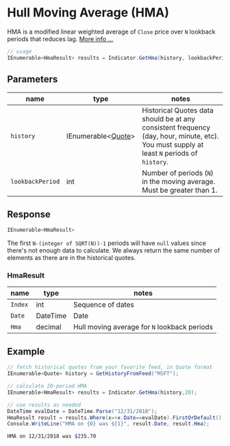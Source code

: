 ﻿# Hull Moving Average (HMA)

HMA is a modified linear weighted average of `Close` price over `N` lookback periods that reduces lag.
[More info ...](https://alanhull.com/hull-moving-average)

```csharp
// usage
IEnumerable<HmaResult> results = Indicator.GetHma(history, lookbackPeriod);  
```

## Parameters

| name | type | notes
| -- |-- |--
| `history` | IEnumerable\<[Quote](../../GUIDE.md#quote)\> | Historical Quotes data should be at any consistent frequency (day, hour, minute, etc).  You must supply at least `N` periods of `history`.
| `lookbackPeriod` | int | Number of periods (`N`) in the moving average.  Must be greater than 1.

## Response

```csharp
IEnumerable<HmaResult>
```

The first `N-(integer of SQRT(N))-1` periods will have `null` values since there's not enough data to calculate.  We always return the same number of elements as there are in the historical quotes.

### HmaResult

| name | type | notes
| -- |-- |--
| `Index` | int | Sequence of dates
| `Date` | DateTime | Date
| `Hma` | decimal | Hull moving average for `N` lookback periods

## Example

```csharp
// fetch historical quotes from your favorite feed, in Quote format
IEnumerable<Quote> history = GetHistoryFromFeed("MSFT");

// calculate 20-period HMA
IEnumerable<HmaResult> results = Indicator.GetHma(history,20);

// use results as needed
DateTime evalDate = DateTime.Parse("12/31/2018");
HmaResult result = results.Where(x=>x.Date==evalDate).FirstOrDefault();
Console.WriteLine("HMA on {0} was ${1}", result.Date, result.Hma);
```

```bash
HMA on 12/31/2018 was $235.70
```
